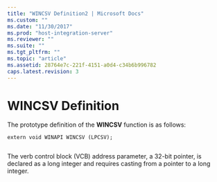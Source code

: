 ```yaml
---
title: "WINCSV Definition2 | Microsoft Docs"
ms.custom: ""
ms.date: "11/30/2017"
ms.prod: "host-integration-server"
ms.reviewer: ""
ms.suite: ""
ms.tgt_pltfrm: ""
ms.topic: "article"
ms.assetid: 28764e7c-221f-4151-a0d4-c34b6b996782
caps.latest.revision: 3
---
```

# WINCSV Definition
The prototype definition of the **WINCSV** function is as follows:  
  
```  
extern void WINAPI WINCSV (LPCSV);  
  
```  
  
 The verb control block (VCB) address parameter, a 32-bit pointer, is declared as a long integer and requires casting from a pointer to a long integer.